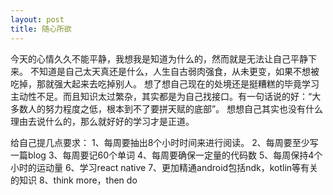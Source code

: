 ```yaml
---
layout: post
title: 随心所欲
---
```


今天的心情久久不能平静，我想我是知道为什么的，然而就是无法让自己平静下来。
不知道是自己太天真还是什么，人生自古弱肉强食，从未更变，如果不想被吃掉，那就强大起来去吃掉别人。
想了想自己现在的处境还是挺糟糕的毕竟学习主动性不足。而且知识太过繁杂，其实都是为自己找接口。有一句话说的好：“大多数人的努力程度之低，根本到不了要拼天赋的底部”。
想想自己其实也没有什么理由去说什么的，那么就好好的学习才是正道。

给自己提几点要求：
1、每周要抽出8个小时时间来进行阅读。
2、每周要至少写一篇blog
3、每周要记60个单词
4、每周要确保一定量的代码数
5、每周保持4个小时的运动量
6、学习react native
7、更加精通android包括ndk，kotlin等有关的知识
8、think more，then do